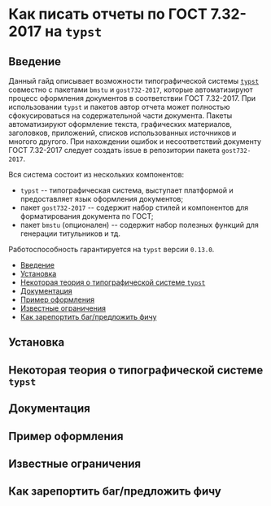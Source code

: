 # Как писать отчеты по ГОСТ 7.32-2017 на `typst`

## Введение

Данный гайд описывает возможности типографической системы [`typst`](https://typst.app/universe/) совместно с пакетами `bmstu` и `gost732-2017`, которые автоматизируют процесс оформления документов в соответствии ГОСТ 7.32-2017. При использовании `typst` и пакетов автор отчета может полностью сфокусироваться на содержательной части документа. Пакеты автоматизируют оформление текста, графических материалов, заголовков, приложений, списков использованных источников и многого другого. При нахождении ошибок и несоответствий документу ГОСТ 7.32-2017 следует создать issue в репозитории пакета `gost732-2017`.

Вся система состоит из нескольких компонентов:

- `typst` -- типографическая система, выступает платформой и предоставляет язык оформления документов;
- пакет `gost732-2017` -- содержит набор стилей и компонентов для форматирования документа по ГОСТ;
- пакет `bmstu` (опционален) -- содержит набор полезных функций для генерации титульников и тд.

Работоспособность гарантируется на `typst` версии `0.13.0`.

<!-- toc -->

- [Введение](#введение)
- [Установка](#documentation)
- [Некоторая теория о типографической системе `typst`](#некоторая-теория-о-типографической-системе-typst)
- [Документация](#документация)
- [Пример оформления](#пример-оформления)
- [Известные ограничения](#известные-ограничения)
- [Как зарепортить баг/предложить фичу](#как-зарепортить-багпредложить-фичу)

<!-- tocstop -->

## Установка

## Некоторая теория о типографической системе `typst`

## Документация

###

## Пример оформления

## Известные ограничения

## Как зарепортить баг/предложить фичу

